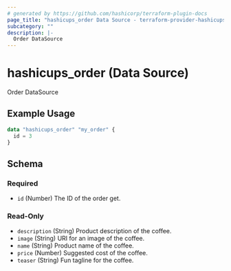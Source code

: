 ```yaml
---
# generated by https://github.com/hashicorp/terraform-plugin-docs
page_title: "hashicups_order Data Source - terraform-provider-hashicups-speakeasy"
subcategory: ""
description: |-
  Order DataSource
---
```


# hashicups_order (Data Source)

Order DataSource

## Example Usage

```terraform
data "hashicups_order" "my_order" {
  id = 3
}
```

<!-- schema generated by tfplugindocs -->
## Schema

### Required

- `id` (Number) The ID of the order get.

### Read-Only

- `description` (String) Product description of the coffee.
- `image` (String) URI for an image of the coffee.
- `name` (String) Product name of the coffee.
- `price` (Number) Suggested cost of the coffee.
- `teaser` (String) Fun tagline for the coffee.


